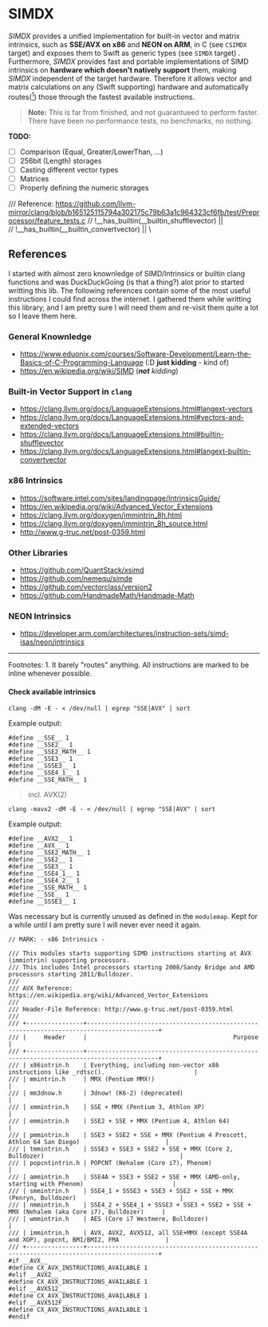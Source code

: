 # SIMDX

_SIMDX_ provides a unified implementation for built-in vector and matrix intrinsics, such as **SSE/AVX on x86** and **NEON on ARM**, 
in C (see `CSIMDX` target) and exposes them to Swift as generic types (see `SIMDX` target) . Furthermore, _SIMDX_ provides fast
and  portable implementations of SIMD intrinsics on **hardware which doesn't natively support** them, making _SIMDX_ independent
of the target hardware. Therefore it allows vector and matrix calculations on any (Swift supporting) hardware and automatically
routes([<sup>1</sup>](#1)) those through the fastest available instructions.

> **Note:** This is far from finished, and not guarantueed to perform faster. There have been no performance tests, no benchmarks, no nothing.

**TODO:**
- [ ] Comparison (Equal, Greater/LowerThan, ...)
- [ ] 256bit (Length) storages
- [ ] Casting different vector types
- [ ] Matrices
- [ ] Properly defining the numeric storages

/// Reference: https://github.com/llvm-mirror/clang/blob/b165125115794a302175c79b63a1c964323cf6fb/test/Preprocessor/feature_tests.c
// !__has_builtin(__builtin_shufflevector) || \
// !__has_builtin(__builtin_convertvector) || \

## References 

I started with almost zero knownledge of SIMD/Intrinsics or builtin clang functions and was DuckDuckGoing (is that a thing?) alot 
prior to started writting this lib. The following references contain some of the most useful instructions I could find across the internet.
I gathered them while writting this library, and I am pretty sure I will need them and re-visit them quite a lot so I leave them here.

### General Knownledge

- https://www.eduonix.com/courses/Software-Development/Learn-the-Basics-of-C-Programming-Language (:D **just kidding** - kind of)
- https://en.wikipedia.org/wiki/SIMD (_**not** kidding_)

### Built-in Vector Support in `clang`

- https://clang.llvm.org/docs/LanguageExtensions.html#langext-vectors
- https://clang.llvm.org/docs/LanguageExtensions.html#vectors-and-extended-vectors
- https://clang.llvm.org/docs/LanguageExtensions.html#builtin-shufflevector
- https://clang.llvm.org/docs/LanguageExtensions.html#langext-builtin-convertvector

### x86 Intrinsics

- https://software.intel.com/sites/landingpage/IntrinsicsGuide/
- https://en.wikipedia.org/wiki/Advanced_Vector_Extensions
- https://clang.llvm.org/doxygen/immintrin_8h.html
- https://clang.llvm.org/doxygen/immintrin_8h_source.html
- http://www.g-truc.net/post-0359.html

### Other Libraries

- https://github.com/QuantStack/xsimd
- https://github.com/nemequ/simde
- https://github.com/vectorclass/version2
- https://github.com/HandmadeMath/Handmade-Math

### NEON Intrinsics

- https://developer.arm.com/architectures/instruction-sets/simd-isas/neon/intrinsics

----
Footnotes: <a class="anchor" id="1">1</a>. It barely "routes" anything. All instructions are marked to be inline whenever possible.






#### Check available intrinsics

`clang -dM -E - < /dev/null | egrep "SSE|AVX" | sort`

Example output:
```
#define __SSE__ 1
#define __SSE2__ 1
#define __SSE2_MATH__ 1
#define __SSE3__ 1
#define __SSSE3__ 1
#define __SSE4_1__ 1
#define __SSE_MATH__ 1
```

> incl. AVX(2)

`clang -mavx2 -dM -E - < /dev/null | egrep "SSE|AVX" | sort`

Example output:
```
#define __AVX2__ 1
#define __AVX__ 1
#define __SSE2_MATH__ 1
#define __SSE2__ 1
#define __SSE3__ 1
#define __SSE4_1__ 1
#define __SSE4_2__ 1
#define __SSE_MATH__ 1
#define __SSE__ 1
#define __SSSE3__ 1
```



Was necessary but is currently unused as defined in the `modulemap`.
Kept for a while until I am pretty sure I will never ever need it again.
```
// MARK: - x86 Intrinsics -

/// This modules starts supporting SIMD instructions starting at AVX (immintrin) supporting processors.
/// This includes Intel processors starting 2008/Sandy Bridge and AMD processors starting 2011/Bulldozer.
///
/// AVX Reference: https://en.wikipedia.org/wiki/Advanced_Vector_Extensions
///
/// Header-File Reference: http://www.g-truc.net/post-0359.html
///
/// +----------------+------------------------------------------------------------------------------------------+
/// |     Header     |                                         Purpose                                          |
/// +----------------+------------------------------------------------------------------------------------------+
/// | x86intrin.h    | Everything, including non-vector x86 instructions like _rdtsc().                         |
/// | mmintrin.h     | MMX (Pentium MMX!)                                                                       |
/// | mm3dnow.h      | 3dnow! (K6-2) (deprecated)                                                               |
/// | xmmintrin.h    | SSE + MMX (Pentium 3, Athlon XP)                                                         |
/// | emmintrin.h    | SSE2 + SSE + MMX (Pentium 4, Athlon 64)                                                  |
/// | pmmintrin.h    | SSE3 + SSE2 + SSE + MMX (Pentium 4 Prescott, Athlon 64 San Diego)                        |
/// | tmmintrin.h    | SSSE3 + SSE3 + SSE2 + SSE + MMX (Core 2, Bulldozer)                                      |
/// | popcntintrin.h | POPCNT (Nehalem (Core i7), Phenom)                                                       |
/// | ammintrin.h    | SSE4A + SSE3 + SSE2 + SSE + MMX (AMD-only, starting with Phenom)                         |
/// | smmintrin.h    | SSE4_1 + SSSE3 + SSE3 + SSE2 + SSE + MMX (Penryn, Bulldozer)                             |
/// | nmmintrin.h    | SSE4_2 + SSE4_1 + SSSE3 + SSE3 + SSE2 + SSE + MMX (Nehalem (aka Core i7), Bulldozer)     |
/// | wmmintrin.h    | AES (Core i7 Westmere, Bulldozer)                                                        |
/// | immintrin.h    | AVX, AVX2, AVX512, all SSE+MMX (except SSE4A and XOP), popcnt, BMI/BMI2, FMA             |
/// +----------------+------------------------------------------------------------------------------------------+
#if __AVX__
#define CX_AVX_INSTRUCTIONS_AVAILABLE 1
#elif __AVX2__
#define CX_AVX_INSTRUCTIONS_AVAILABLE 1
#elif __AVX512__
#define CX_AVX_INSTRUCTIONS_AVAILABLE 1
#elif __AVX512F__
#define CX_AVX_INSTRUCTIONS_AVAILABLE 1
#endif
```
